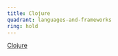 ```yaml
---
title: Clojure
quadrant: languages-and-frameworks
ring: hold
---
```


[Clojure](https://clojure.org/)
